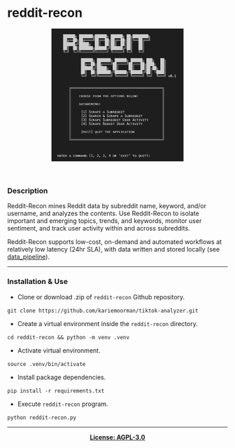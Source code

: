 # reddit-recon

<p align='center'><img src='https://github.com/kariemoorman/reddit-recon/blob/main/redditrecon.png' alt='rr' width='60%'/></p>

<br>

### Description
Reddit-Recon mines Reddit data by subreddit name, keyword, and/or username, and analyzes the contents. Use Reddit-Recon to isolate important and emerging topics, trends, and keywords, monitor user sentiment, and track user activity within and across subreddits. 

Reddit-Recon supports low-cost, on-demand and automated workflows at relatively low latency (24hr SLA), with data written and stored locally (see [data_pipeline](https://github.com/kariemoorman/reddit-recon/tree/main/data_pipeline)).

---

### Installation & Use

- Clone or download .zip of `reddit-recon` Github repository.
```
git clone https://github.com/kariemoorman/tiktok-analyzer.git
```
- Create a virtual environment inside the `reddit-recon` directory.
```
cd reddit-recon && python -m venv .venv
```
- Activate virtual environment.
```
source .venv/bin/activate
```
- Install package dependencies.
```
pip install -r requirements.txt
```
- Execute `reddit-recon` program.
```
python reddit-recon.py
```

--- 

<p align='center'><b><a href='https://github.com/kariemoorman/reddit-recon/blob/main/LICENSE'>License: AGPL-3.0</a></b></p>
